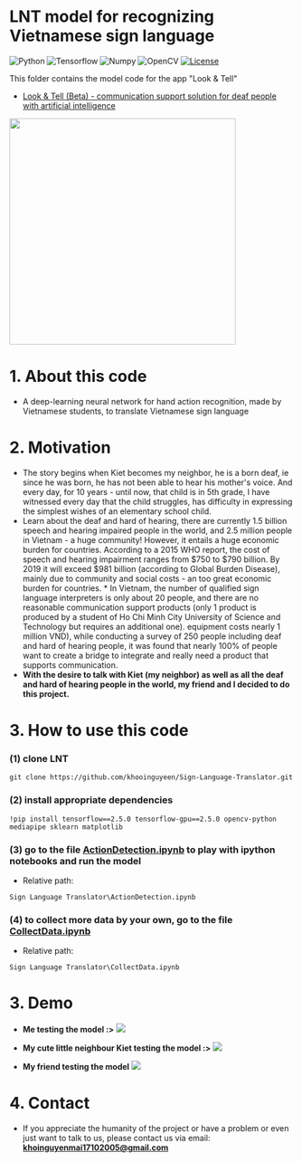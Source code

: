 # LNT model for recognizing Vietnamese sign language

![Python](https://img.shields.io/badge/Language-Python-blue?logo=python)
![Tensorflow](https://img.shields.io/badge/Framework-Tensorflow-important?logo=tensorflow)
![Numpy](https://img.shields.io/badge/Package-Numpy-%23150458?logo=numpy)
![OpenCV](https://img.shields.io/badge/Library-OpenCV-%23white?logo=opencv)
[![License](https://img.shields.io/badge/License-Apache_2.0-blue.svg)](https://opensource.org/licenses/Apache-2.0)

This folder contains the model code for the app "Look & Tell"

* [Look & Tell (Beta) - communication support solution for deaf people with artificial intelligence](https://github.com/khooinguyeen/LookandTell-OfficialApp)

<img src="https://github.com/khooinguyeen/Sign-Language-Translator/blob/main/Sign%20Language%20Translator/Demo/lookandtell.png" width="400">

# 1. About this code
* A deep-learning neural network for hand action recognition, made by Vietnamese students, to translate Vietnamese sign language

# 2. Motivation
* The story begins when Kiet becomes my neighbor, he is a born deaf, ie since he was born, he has not been able to hear his mother's voice. And every day, for 10 years - until now, that child is in 5th grade, I have witnessed every day that the child struggles, has difficulty in expressing the simplest wishes of an elementary school child.
* Learn about the deaf and hard of hearing, there are currently 1.5 billion speech and hearing impaired people in the world, and 2.5 million people in Vietnam - a huge community! However, it entails a huge economic burden for countries. According to a 2015 WHO report, the cost of speech and hearing impairment ranges from $750 to $790 billion. By 2019 it will exceed $981 billion (according to Global Burden Disease), mainly due to community and social costs - an too great economic burden for countries. * In Vietnam, the number of qualified sign language interpreters is only about 20 people, and there are no reasonable communication support products (only 1 product is produced by a student of Ho Chi Minh City University of Science and Technology but requires an additional one). equipment costs nearly 1 million VND), while conducting a survey of 250 people including deaf and hard of hearing people, it was found that nearly 100% of people want to create a bridge to integrate and really need a product that supports communication. 
* **With the desire to talk with Kiet (my neighbor) as well as all the deaf and hard of hearing people in the world, my friend and I decided to do this project.**

# 3. How to use this code
### (1) clone LNT
```
git clone https://github.com/khooinguyeen/Sign-Language-Translator.git
```

### (2) install appropriate dependencies
```
!pip install tensorflow==2.5.0 tensorflow-gpu==2.5.0 opencv-python mediapipe sklearn matplotlib
```

### (3) go to the file [ActionDetection.ipynb](https://github.com/khooinguyeen/Sign-Language-Translator/blob/main/Sign%20Language%20Translator/ActionDetection.ipynb) to play with ipython notebooks and run the model
* Relative path:
```
Sign Language Translator\ActionDetection.ipynb
```

### (4) to collect more data by your own, go to the file [CollectData.ipynb](https://github.com/khooinguyeen/Sign-Language-Translator/blob/main/Sign%20Language%20Translator/CollectData.ipynb)
* Relative path:
```
Sign Language Translator\CollectData.ipynb
```

# 3. Demo
* **Me testing the model :>**
![](Demo/../Sign%20Language%20Translator/Demo/bạn%20hiểu%20ngôn%20ngữ%20ký%20hiệu%20không.gif)



* **My cute little neighbour Kiet testing the model :>**
![](Sign%20Language%20Translator/Demo/tôi%20thích%20ăn%20mì.gif)

* **My friend testing the model**
![](Sign%20Language%20Translator/Demo/tôi%20đi%20siêu%20thị.gif)

# 4. Contact
* If you appreciate the humanity of the project or have a problem or even just want to talk to us, please contact us via email: **khoinguyenmai17102005@gmail.com**

